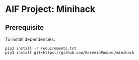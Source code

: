 # AIF Project: Minihack

## Prerequisite

To install dependencies:
```
pip3 install -r requirements.txt
pip3 install git+https://github.com/GeremiaPompei/minihack
```
